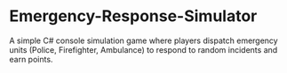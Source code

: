 # Emergency-Response-Simulator
A simple C# console simulation game where players dispatch emergency units (Police, Firefighter, Ambulance) to respond to random incidents and earn points.
